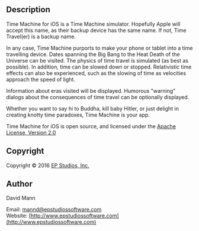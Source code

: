 ## Description
Time Machine for iOS is a Time Machine simulator.  Hopefully Apple will accept this name, as their backup device has the same name.  If not, Time Travel(er) is a backup name.

In any case, Time Machine purports to make your phone or tablet into a time travelling device.  Dates spanning the Big Bang to the Heat Death of the Universe can be visited.  The physics of time travel is simulated (as best as possible).  In addition, time can be slowed down or stopped.  Relativistic time effects can also be experienced, such as the slowing of time as velocities approach the speed of light.

Information about eras visited will be displayed.  Humorous "warning" dialogs about the consequences of time travel can be optionally displayed.

Whether you want to say hi to Buddha, kill baby Hitler, or just delight in creating knotty time paradoxes, Time Machine is your app.

Time Machine for iOS is open source, and licensed under the 
[Apache License, Version 2.0](http://www.apache.org/licenses/LICENSE-2.0.html)

## Copyright
Copyright © 2016 [EP Studios, Inc.](http://www.epstudiossoftware.com)

## Author
David Mann

Email: [mannd@epstudiossoftware.com](mailto:mannd@epstudiossoftware.com)  
Website: [http://www.epstudiossoftware.com](http://www.epstudiossoftware.com)   


